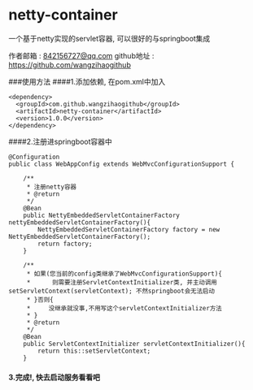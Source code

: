 # netty-container
一个基于netty实现的servlet容器, 可以很好的与springboot集成

作者邮箱 : 842156727@qq.com
github地址 : https://github.com/wangzihaogithub

###使用方法
####1.添加依赖, 在pom.xml中加入

    <dependency>
      <groupId>com.github.wangzihaogithub</groupId>
      <artifactId>netty-container</artifactId>
      <version>1.0.0</version>
    </dependency>
	
	
####2.注册进springboot容器中

    @Configuration
    public class WebAppConfig extends WebMvcConfigurationSupport {
    
        /**
         * 注册netty容器
         * @return
         */
        @Bean
        public NettyEmbeddedServletContainerFactory nettyEmbeddedServletContainerFactory(){
            NettyEmbeddedServletContainerFactory factory = new NettyEmbeddedServletContainerFactory();
            return factory;
        }
    
        /**
         * 如果(您当前的config类继承了WebMvcConfigurationSupport){
         *      则需要注册ServletContextInitializer类, 并主动调用setServletContext(servletContext); 不然springboot会无法启动
         * }否则{
         *     没继承就没事,不用写这个servletContextInitializer方法
         * }
         * @return
         */
        @Bean
        public ServletContextInitializer servletContextInitializer(){
            return this::setServletContext;
        }


#### 3.完成!, 快去启动服务看看吧

